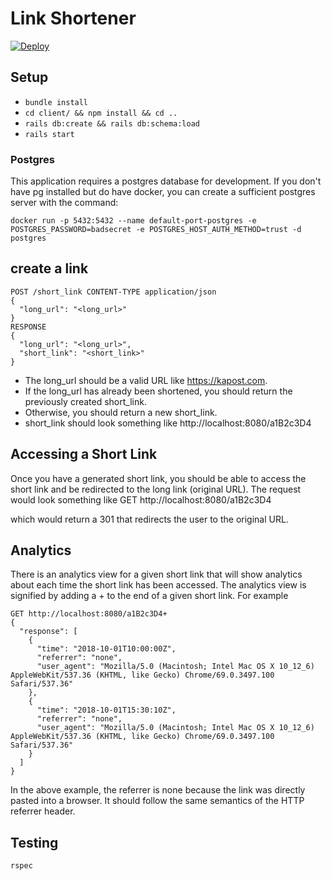# Link Shortener

[![Deploy](https://www.herokucdn.com/deploy/button.svg)](https://heroku.com/deploy)

## Setup

- `bundle install`
- `cd client/ && npm install && cd ..`
- `rails db:create && rails db:schema:load`
- `rails start`

### Postgres
This application requires a postgres database for development. If you don't have pg installed
but do have docker, you can create a sufficient postgres server with the command:

```
docker run -p 5432:5432 --name default-port-postgres -e POSTGRES_PASSWORD=badsecret -e POSTGRES_HOST_AUTH_METHOD=trust -d postgres
```

## create a link
```
POST /short_link CONTENT-TYPE application/json
{
  "long_url": "<long_url>"
}
RESPONSE
{
  "long_url": "<long_url>",
  "short_link": "<short_link>"
}
```

- The long_url should be a valid URL like https://kapost.com.
- If the long_url has already been shortened, you should return the previously created
short_link.
- Otherwise, you should return a new short_link.
- short_link should look something like http://localhost:8080/a1B2c3D4

## Accessing a Short Link
Once you have a generated short link, you should be able to access the short link and
be redirected to the long link (original URL). The request would look something like
GET http://localhost:8080/a1B2c3D4

which would return a 301 that redirects the user to the original URL.


## Analytics
There is an analytics view for a given short link that will show
analytics about each time the short link has been accessed. The analytics view is
signified by adding a + to the end of a given short link. For example

```
GET http://localhost:8080/a1B2c3D4+
{
  "response": [
    {
      "time": "2018-10-01T10:00:00Z",
      "referrer": "none",
      "user_agent": "Mozilla/5.0 (Macintosh; Intel Mac OS X 10_12_6) AppleWebKit/537.36 (KHTML, like Gecko) Chrome/69.0.3497.100 Safari/537.36"
    },
    {
      "time": "2018-10-01T15:30:10Z",
      "referrer": "none",
      "user_agent": "Mozilla/5.0 (Macintosh; Intel Mac OS X 10_12_6) AppleWebKit/537.36 (KHTML, like Gecko) Chrome/69.0.3497.100 Safari/537.36"
    }
  ]
}
```

In the above example, the referrer is none because the link was directly pasted into a
browser. It should follow the same semantics of the HTTP referrer header.

## Testing

`rspec`
